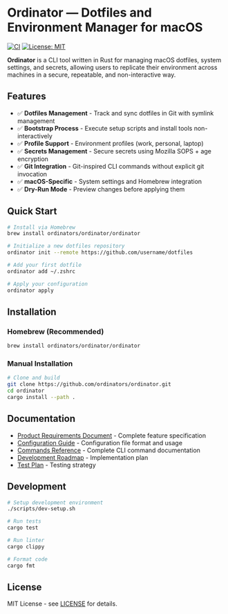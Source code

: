 # Ordinator — Dotfiles and Environment Manager for macOS

[![CI](https://github.com/ordinators/ordinator/workflows/CI/badge.svg)](https://github.com/ordinators/ordinator/actions)
[![License: MIT](https://img.shields.io/badge/License-MIT-yellow.svg)](https://opensource.org/licenses/MIT)

**Ordinator** is a CLI tool written in Rust for managing macOS dotfiles, system settings, and secrets, allowing users to replicate their environment across machines in a secure, repeatable, and non-interactive way.

## Features

- ✅ **Dotfiles Management** - Track and sync dotfiles in Git with symlink management
- ✅ **Bootstrap Process** - Execute setup scripts and install tools non-interactively
- ✅ **Profile Support** - Environment profiles (work, personal, laptop)
- ✅ **Secrets Management** - Secure secrets using Mozilla SOPS + age encryption
- ✅ **Git Integration** - Git-inspired CLI commands without explicit git invocation
- ✅ **macOS-Specific** - System settings and Homebrew integration
- ✅ **Dry-Run Mode** - Preview changes before applying them

## Quick Start

```bash
# Install via Homebrew
brew install ordinators/ordinator/ordinator

# Initialize a new dotfiles repository
ordinator init --remote https://github.com/username/dotfiles

# Add your first dotfile
ordinator add ~/.zshrc

# Apply your configuration
ordinator apply
```

## Installation

### Homebrew (Recommended)
```bash
brew install ordinators/ordinator/ordinator
```

### Manual Installation
```bash
# Clone and build
git clone https://github.com/ordinators/ordinator.git
cd ordinator
cargo install --path .
```

## Documentation

- [Product Requirements Document](PRD.md) - Complete feature specification
- [Configuration Guide](CONFIGURATION.md) - Configuration file format and usage
- [Commands Reference](COMMANDS.md) - Complete CLI command documentation
- [Development Roadmap](DEVELOPMENT_ROADMAP.md) - Implementation plan
- [Test Plan](TEST_PLAN.md) - Testing strategy

## Development

```bash
# Setup development environment
./scripts/dev-setup.sh

# Run tests
cargo test

# Run linter
cargo clippy

# Format code
cargo fmt
```

## License

MIT License - see [LICENSE](LICENSE) for details. 
